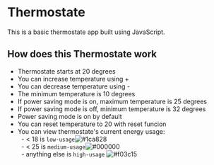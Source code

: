 # Thermostate

This is a basic thermostate app built using JavaScript.

## How does this Thermostate work

- Thermostate starts at 20 degrees
- You can increase temperature using +
- You can decrease temperature using -
- The minimum temperature is 10 degrees
- If power saving mode is on, maximum temperature is 25 degrees
- If power saving mode is off, minimum temperature is 32 degrees
- Power saving mode is on by default
- You can reset temperature to 20 with reset funcion
- You can view thermostate's current energy usage: <br>
&nbsp; - < 18 is <code>low-usage</code>![#1ca828](https://placehold.it/15/1ca828/000000?text=+)<br>
&nbsp; - < 25 is <code>medium-usage</code>![#000000](https://placehold.it/15/000000/000000?text=+)<br>
&nbsp; - anything else is <code>high-usage</code> ![#f03c15](https://placehold.it/15/f03c15/000000?text=+)<br>

